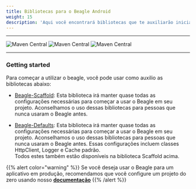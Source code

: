 ```yaml
---
title: Bibliotecas para o Beagle Android
weight: 15
description: 'Aqui você encontrará bibliotecas que te auxiliarão iniciar um projeto usando o beagle para Android. Essas bibliotecas irão facilitar a configuração inicial do Beagle em um projeto, evitando algumas etapas e iniciando os estudos mais rapidamente.'
---
```


---

![Maven Central](https://img.shields.io/maven-central/v/br.com.zup.beagle/beagle-scaffold?color=green&label=Beagle-Scaffold)
![Maven Central](https://img.shields.io/maven-central/v/br.com.zup.beagle/beagle-defaults?color=green&label=Beagle-Defaults)
![Maven Central](https://img.shields.io/maven-central/v/br.com.zup.beagle/android?label=Beagle)

<hr>

### Getting started

Para começar a utilizar o beagle, você pode usar como auxilio as bibliotecas abaixo:
* [Beagle-Scaffold](https://github.com/ZupIT/beagle-helpers/tree/main/android/beagle-scaffold):
Esta biblioteca irá manter quase todas as configurações necessárias para começar a usar o Beagle em seu projeto.
Aconselhamos o uso dessas bibliotecas para pessoas que nunca usaram o Beagle antes.

* [Beagle-Defaults](https://github.com/ZupIT/beagle-helpers/tree/main/android/beagle-defaults):
Esta biblioteca irá manter quase todas as configurações necessárias para começar a usar o Beagle em seu projeto.
Aconselhamos o uso dessas bibliotecas para pessoas que nunca usaram o Beagle antes. Essas configurações incluem
classes HttpClient, Logger e Cache padrão.<br>
Todos estes também estão disponíveis na biblioteca Scaffold acima.


{{% alert color="warning" %}}
Se você deseja usar o Beagle para um aplicativo em produção, recomendamos que você configure um projeto
 do zero usando nosso
 [**documentação**](https://docs.usebeagle.io/home/get-started/creating-a-project-from-scratch/case-android/)
{{% /alert %}}

